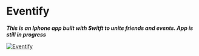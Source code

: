 # Eventify

***This is an Iphone app built with Switft to unite friends and events. App is still in progress***

[![Eventify](http://img.youtube.com/vi/ROioG3DGyFk/0.jpg)](http://www.youtube.com/watch?v=ROioG3DGyFk "Eventify Iphone App")
